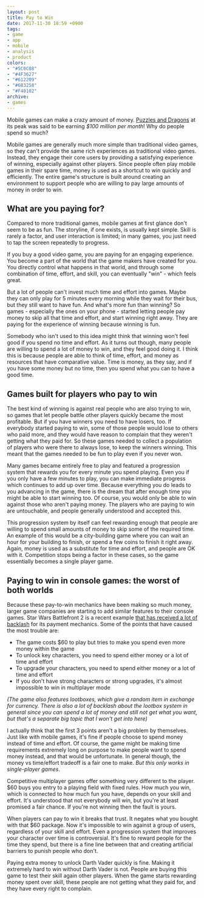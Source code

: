 ```yaml
---
layout: post
title: Pay to Win
date: 2017-11-30 18:59 +0900
tags:
- game
- app
- mobile
- analysis
- product
colors:
- "#5C0C08"
- "#4F3627"
- "#612209"
- "#6B3258"
- "#F40102"
archive:
- games
---
```


Mobile games can make a crazy amount of money. [Puzzles and Dragons](https://en.wikipedia.org/wiki/Puzzle_%26_Dragons) at its peak was said to be earning *$100 million per month*! Why do people spend so much?

Mobile games are generally much more simple than traditional video games, so they can't provide the same rich experiences as traditional video games. Instead, they engage their core users by providing a satisfying experience of winning, especially against other players. Since people often play mobile games in their spare time, money is used as a shortcut to win quickly and efficiently. The entire game's structure is built around creating an environment to support people who are willing to pay large amounts of money in order to win.

<!-- more -->

## What are you paying for?

Compared to more traditional games, mobile games at first glance don't seem to be as fun. The storyline, if one exists, is usually kept simple. Skill is rarely a factor, and user interaction is limited; in many games, you just need to tap the screen repeatedly to progress.

If you buy a good video game, you are paying for an engaging experience. You become a part of the world that the game makers have created for you. You directly control what happens in that world, and through some combination of time, effort, and skill, you can eventually "win" - which feels great.

But a lot of people can't invest much time and effort into games. Maybe they can only play for 5 minutes every morning while they wait for their bus, but they still want to have fun. And what's more fun than winning? So games - especially the ones on your phone - started letting people pay money to skip all that time and effort, and start winning right away. They are paying for the experience of winning because winning is fun.

Somebody who isn't used to this idea might think that winning won't feel good if you spend no time and effort. As it turns out though, many people are willing to spend a lot of money to win, and they feel good doing it. I think this is because people are able to think of time, effort, and money as resources that have comparative value. Time is money, as they say, and if you have some money but no time, then you spend what you can to have a good time.

## Games built for players who pay to win

The best kind of winning is against real people who are also trying to win, so games that let people battle other players quickly became the most profitable. But if you have winners you need to have losers, too. If everybody started paying to win, some of those people would lose to others who paid more, and they would have reason to complain that they weren't getting what they paid for. So these games needed to collect a population of players who were there to always lose, to keep the winners winning. This meant that the games needed to be fun to play even if you never won.

Many games became entirely free to play and featured a progression system that rewards you for every minute you spend playing. Even you if you only have a few minutes to play, you can make immediate progress which continues to add up over time. Because everything you do leads to you advancing in the game, there is the dream that after enough time you might be able to start winning too. Of course, you would only be able to win against those who aren't paying money. The players who are paying to win are untouchable, and people generally understood and accepted this.

This progression system by itself can feel rewarding enough that people are willing to spend small amounts of money to skip some of the required time. An example of this would be a city-building game where you can wait an hour for your building to finish, or spend a few coins to finish it right away. Again, money is used as a substitute for time and effort, and people are OK with it. Competition stops being a factor in these cases, so the game essentially becomes a single player game.

## Paying to win in console games: the worst of both worlds

Because these pay-to-win mechanics have been making so much money, larger game companies are starting to add similar features to their console games. Star Wars Battlefront 2 is a recent example [that has received a lot of backlash](https://www.polygon.com/2017/11/13/16646692/star-wars-battlefront-2-loot-crate-controversy-ea) for its payment mechanics. Some of the points that have caused the most trouble are:

- The game costs $60 to play but tries to make you spend even more money within the game
- To unlock key characters, you need to spend either money or a lot of time and effort
- To upgrade your characters, you need to spend either money or a lot of time and effort
- If you don't have strong characters or strong upgrades, it's almost impossible to win in multiplayer mode

*(The game also features lootboxes, which give a random item in exchange for currency. There is also a lot of backlash about the lootbox system in general since you can spend a lot of money and still not get what you want, but that's a separate big topic that I won't get into here)*

I actually think that the first 3 points aren't a big problem by themselves. Just like with mobile games, it's fine if people choose to spend money instead of time and effort. Of course, the game might be making time requirements extremely long on purpose to make people want to spend money instead, and that would be unfortunate. In general though, the money vs time/effort tradeoff is a fair one to make. *But this only works in single-player games*.

Competitive multiplayer games offer something very different to the player. $60 buys you entry to a playing field with fixed rules. How much you win, which is connected to how much fun you have, depends on your skill and effort. It's understood that not everybody will win, but you're at least promised a fair chance. If you're not winning then the fault is yours.

When players can pay to win it breaks that trust. It negates what you bought with that $60 package. Now it's impossible to win against a group of users, regardless of your skill and effort. Even a progression system that improves your character over time is controversial. It's fine to reward people for the time they spend, but there is a fine line between that and creating artificial barriers to punish people who don't.

Paying extra money to unlock Darth Vader quickly is fine. Making it extremely hard to win without Darth Vader is not. People are buying this game to test their skill again other players. When the game starts rewarding money spent over skill, these people are not getting what they paid for, and they have every right to complain.
